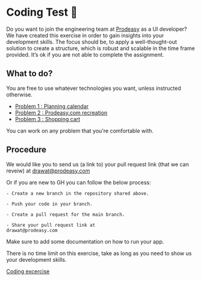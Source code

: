 # Coding Test 👋

Do you want to join the engineering team at [Prodeasy](https://prodeasy.com) as a UI developer? 
We have created this exercise in order to gain insights into your development skills. The focus should be, to apply a well-thought-out solution to create a structure, which is robust and scalable in the time frame provided. It’s ok if you are not able to complete the assignment. 


## What to do?

You are free to use whatever technologies you want, unless instructed otherwise.

- [Problem 1 : Planning calendar](https://wiki.prodeasy.com/ui-coding-tests#exercise-1-planning-calendar)
- [Problem 2 : Prodeasy.com recreation](https://wiki.prodeasy.com/ui-coding-tests#exercise-2-recreate-prodeasy-website)
- [Problem 3 : Shopping cart](https://wiki.prodeasy.com/ui-coding-tests#exercise-3-shopping-cart)

You can work on any problem that you're comfortable with.

## Procedure

We would like you to send us (a link to) your pull request link (that we can reveiw) at drawat@prodeasy.com  

Or if you are new to GH you can follow the below process:

```
- Create a new branch in the repository shared above.

- Push your code in your branch.

- Create a pull request for the main branch.

- Share your pull request link at 
drawat@prodeasy.com
```

Make sure to add some documentation on how to run your app.

There is no time limit on this exercise, take as long as you need to show us your development skills.

[Coding excercise](https://wiki.prodeasy.com/ui-coding-tests) 
